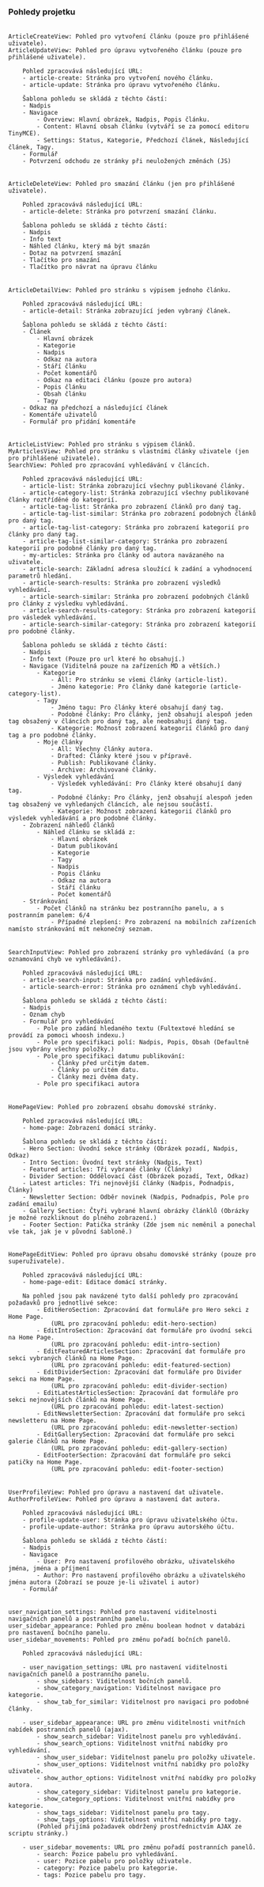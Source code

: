 ### Pohledy projetku
###### 

    ArticleCreateView: Pohled pro vytvoření článku (pouze pro přihlášené uživatele).
    ArticleUpdateView: Pohled pro úpravu vytvořeného článku (pouze pro přihlášené uživatele).
    
        Pohled zpracovává následující URL:
        - article-create: Stránka pro vytvoření nového článku.
        - article-update: Stránka pro úpravu vytvořeného článku.
    
        Šablona pohledu se skládá z těchto částí:
        - Nadpis
        - Navigace
            - Overview: Hlavní obrázek, Nadpis, Popis článku.
            - Content: Hlavní obsah článku (vytváří se za pomocí editoru TinyMCE).
            - Settings: Status, Kategorie, Předchozí článek, Následující článek, Tagy.
        - Formulář
        - Potvrzení odchodu ze stránky při neuložených změnách (JS)
    
###### 

    ArticleDeleteView: Pohled pro smazání článku (jen pro přihlášené uživatele).
    
        Pohled zpracovává následující URL:
        - article-delete: Stránka pro potvrzení smazání článku.
    
        Šablona pohledu se skládá z těchto částí:
        - Nadpis
        - Info text
        - Náhled článku, který má být smazán
        - Dotaz na potvrzení smazání
        - Tlačítko pro smazání
        - Tlačítko pro návrat na úpravu článku
    
######   

    ArticleDetailView: Pohled pro stránku s výpisem jednoho článku.
    
        Pohled zpracovává následující URL:
        - article-detail: Stránka zobrazující jeden vybraný článek.
    
        Šablona pohledu se skládá z těchto částí:
        - Článek
            - Hlavní obrázek
            - Kategorie
            - Nadpis
            - Odkaz na autora
            - Stáří článku
            - Počet komentářů
            - Odkaz na editaci článku (pouze pro autora)
            - Popis článku
            - Obsah článku
            - Tagy
        - Odkaz na předchozí a následující článek
        - Komentáře uživatelů
        - Formulář pro přidání komentáře

######   

    ArticleListView: Pohled pro stránku s výpisem článků.
    MyArticlesView: Pohled pro stránku s vlastními články uživatele (jen pro přihlášené uživatele).
    SearchView: Pohled pro zpracování vyhledávání v článcích.
    
        Pohled zpracovává následující URL:
        - article-list: Stránka zobrazující všechny publikované články.
        - article-category-list: Stránka zobrazující všechny publikované články roztříděné do kategorií.
        - article-tag-list: Stránka pro zobrazení článků pro daný tag.
        - article-tag-list-similar: Stránka pro zobrazení podobných článků pro daný tag.
        - article-tag-list-category: Stránka pro zobrazení kategorií pro články pro daný tag.
        - article-tag-list-similar-category: Stránka pro zobrazení kategorií pro podobné články pro daný tag.
        - my-articles: Stránka pro články od autora navázaného na uživatele.
        - article-search: Základní adresa sloužící k zadání a vyhodnocení parametrů hledání.
        - article-search-results: Stránka pro zobrazení výsledků vyhledávání.
        - article-search-similar: Stránka pro zobrazení podobných článků pro články z výsledku vyhledávání.
        - article-search-results-category: Stránka pro zobrazení kategorií pro vásledek vyhledávání.
        - article-search-similar-category: Stránka pro zobrazení kategorií pro podobné články.
    
        Šablona pohledu se skládá z těchto částí:
        - Nadpis
        - Info text (Pouze pro url které ho obsahují.)
        - Navigace (Viditelná pouze na zařízeních MD a větších.)
            - Kategorie
                - All: Pro stránku se všemi články (article-list).
                - Jméno kategorie: Pro články dané kategorie (article-category-list).
            - Tagy
                - Jméno tagu: Pro články které obsahují daný tag.
                - Podobné články: Pro články, jenž obsahují alespoň jeden tag obsažený v článcích pro daný tag, ale neobsahují daný tag.
                - Kategorie: Možnost zobrazení kategorií článků pro daný tag a pro podobné články.
            - Moje články
                - All: Všechny články autora.
                - Drafted: Články které jsou v přípravě.
                - Publish: Publikované články.
                - Archive: Archivované články.
            - Výsledek vyhledávání
                - Výsledek vyhledávání: Pro články které obsahují daný tag.
                - Podobné články: Pro články, jenž obsahují alespoň jeden tag obsažený ve vyhledaných článcích, ale nejsou součástí.
                - Kategorie: Možnost zobrazení kategorií článků pro výsledek vyhledávání a pro podobné články.
        - Zobrazení náhledů článků
            - Náhled článku se skládá z:
                - Hlavní obrázek
                - Datum publikování
                - Kategorie
                - Tagy
                - Nadpis
                - Popis článku
                - Odkaz na autora
                - Stáří článku
                - Počet komentářů
        - Stránkování
            - Počet článků na stránku bez postranního panelu, a s postranním panelem: 6/4
                - Případné zlepšení: Pro zobrazení na mobilních zařízeních namísto stránkování mít nekonečný seznam.

###### 

    SearchInputView: Pohled pro zobrazení stránky pro vyhledávání (a pro oznamování chyb ve vyhledávání).
    
        Pohled zpracovává následující URL:
        - article-search-input: Stránka pro zadání vyhledávání.
        - article-search-error: Stránka pro oznámení chyb vyhledávání.
    
        Šablona pohledu se skládá z těchto částí:
        - Nadpis
        - Oznam chyb
        - Formulář pro vyhledávání
            - Pole pro zadání hledaného textu (Fultextové hledání se provádí za pomoci whoosh indexu.)
            - Pole pro specifikaci polí: Nadpis, Popis, Obsah (Defaultně jsou vybrány všechny položky.)
            - Pole pro specifikaci datumu publikování:
                - Články před určitým datem.
                - Články po určitém datu.
                - Články mezi dvěma daty.
            - Pole pro specifikaci autora

###### 

    HomePageView: Pohled pro zobrazení obsahu domovské stránky.
    
        Pohled zpracovává následující URL:
        - home-page: Zobrazení domácí stránky.
    
        Šablona pohledu se skládá z těchto částí:
        - Hero Section: Úvodní sekce stránky (Obrázek pozadí, Nadpis, Odkaz)
        - Intro Section: Úvodní text stránky (Nadpis, Text)
        - Featured articles: Tři vybrané články (Články)
        - Divider Section: Oddělovací část (Obrázek pozadí, Text, Odkaz)
        - Latest articles: Tři nejnovější články (Nadpis, Podnadpis, Články)
        - Newsletter Section: Odběr novinek (Nadpis, Podnadpis, Pole pro zadání emailu)
        - Gallery Section: Čtyři vybrané hlavní obrázky článklů (Obrázky je možné rozkliknout do plného zobrazení.)
        - Footer Section: Patička stránky (Zde jsem nic neměnil a ponechal vše tak, jak je v původní šabloně.)

###### 

    HomePageEditView: Pohled pro úpravu obsahu domovské stránky (pouze pro superuživatele).

        Pohled zpracovává následující URL:
        - home-page-edit: Editace domácí stránky.
    
        Na pohled jsou pak navázené tyto další pohledy pro zpracování požadavků pro jednotlivé sekce:
            - EditHeroSection: Zpracování dat formuláře pro Hero sekci z Home Page.
                (URL pro zpracování pohledu: edit-hero-section)
            - EditIntroSection: Zpracování dat formuláře pro úvodní sekci na Home Page.
                (URL pro zpracování pohledu: edit-intro-section)
            - EditFeaturedArticlesSection: Zpracování dat formuláře pro sekci vybraných článků na Home Page.
                (URL pro zpracování pohledu: edit-featured-section)
            - EditDividerSection: Zpracování dat formuláře pro Divider sekci na Home Page.
                (URL pro zpracování pohledu: edit-divider-section)
            - EditLatestArticlesSection: Zpracování dat formuláře pro sekci nejnovějších článků na Home Page.
                (URL pro zpracování pohledu: edit-latest-section)
            - EditNewsletterSection: Zpracování dat formuláře pro sekci newsletteru na Home Page.
                (URL pro zpracování pohledu: edit-newsletter-section)
            - EditGallerySection: Zpracování dat formuláře pro sekci galerie článků na Home Page.
                (URL pro zpracování pohledu: edit-gallery-section)
            - EditFooterSection: Zpracování dat formuláře pro sekci patičky na Home Page.
                (URL pro zpracování pohledu: edit-footer-section)

###### 

    UserProfileView: Pohled pro úpravu a nastavení dat uživatele.
    AuthorProfileView: Pohled pro úpravu a nastavení dat autora.

        Pohled zpracovává následující URL:
        - profile-update-user: Stránka pro úpravu uživatelského účtu.
        - profile-update-author: Stránka pro úpravu autorského účtu.
    
        Šablona pohledu se skládá z těchto částí:
        - Nadpis
        - Navigace
            - User: Pro nastavení profilového obrázku, uživatelského jména, jména a příjmení
            - Author: Pro nastavení profilového obrázku a uživatelského jména autora (Zobrazí se pouze je-li uživatel i autor)
        - Formulář

###### 

    user_navigation_settings: Pohled pro nastavení viditelnosti navigačních panelů a postranního panelu.
    user_sidebar_appearance: Pohled pro změnu boolean hodnot v databázi pro nastavení bočního panelu.
    user_sidebar_movements: Pohled pro změnu pořadí bočních panelů.

        Pohled zpracovává následující URL:
    
        - user_navigation_settings: URL pro nastavení viditelnosti navigačních panelů a postranního panelu.
            - show_sidebars: Viditelnost bočních panelů.
            - show_category_navigation: Viditelnost navigace pro kategorie.
            - show_tab_for_similar: Viditelnost pro navigaci pro podobné články.
    
        - user_sidebar_appearance: URL pro změnu viditelnosti vnitřních nabídek postranních panelů (ajax).
            - show_search_sidebar: Viditelnost panelu pro vyhledávání.
            - show_search_options: Viditelnost vnitřní nabídky pro vyhledávání.
            - show_user_sidebar: Viditelnost panelu pro položky uživatele.
            - show_user_options: Viditelnost vnitřní nabídky pro položky uživatele.
            - show_author_options: Viditelnost vnitřní nabídky pro položky autora.
            - show_category_sidebar: Viditelnost panelu pro kategorie.
            - show_category_options: Viditelnost vnitřní nabídky pro kategorie.
            - show_tags_sidebar: Viditelnost panelu pro tagy.
            - show_tags_options: Viditelnost vnitřní nabídky pro tagy.
            (Pohled přijímá požadavek obdržený prostřednictvím AJAX ze scriptu stránky.)
    
        - user_sidebar_movements: URL pro změnu pořadí postranních panelů.
            - search: Pozice pabelu pro vyhledávání.
            - user: Pozice pabelu pro položky uživatele.
            - category: Pozice pabelu pro kategorie.
            - tags: Pozice pabelu pro tagy.
